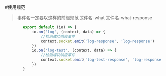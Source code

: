 #使用规范
> 事件名一定要以这样的前缀规范   文件名-what    文件名-what-response
```javascript
        export default (io) => {
            io.on('log', (context, data) => {
                //检测成功响应事件
                context.socket.emit('log-response', 'log-response')
            })
            io.on('log-test', (context, data) => {
                //检测成功响应事件
                context.socket.emit('log-test-response', 'log-response')
            })
        }